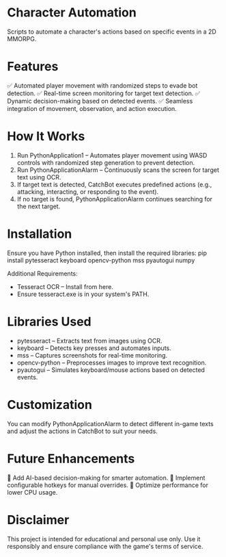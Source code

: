 # Character Automation
Scripts to automate a character's actions based on specific events in a 2D MMORPG.

# Features
✅ Automated player movement with randomized steps to evade bot detection.
✅ Real-time screen monitoring for target text detection.
✅ Dynamic decision-making based on detected events.
✅ Seamless integration of movement, observation, and action execution.

# How It Works
1. Run PythonApplication1 – Automates player movement using WASD controls with randomized step generation to prevent detection.
2. Run PythonApplicationAlarm – Continuously scans the screen for target text using OCR.
3. If target text is detected, CatchBot executes predefined actions (e.g., attacking, interacting, or responding to the event).
4. If no target is found, PythonApplicationAlarm continues searching for the next target.

# Installation
Ensure you have Python installed, then install the required libraries: pip install pytesseract keyboard opencv-python mss pyautogui numpy

Additional Requirements:
 - Tesseract OCR – Install from here.
 - Ensure tesseract.exe is in your system's PATH.

# Libraries Used
- pytesseract – Extracts text from images using OCR.
- keyboard – Detects key presses and automates inputs.
- mss – Captures screenshots for real-time monitoring.
- opencv-python – Preprocesses images to improve text recognition.
- pyautogui – Simulates keyboard/mouse actions based on detected events.

# Customization
You can modify PythonApplicationAlarm to detect different in-game texts and adjust the actions in CatchBot to suit your needs.

# Future Enhancements
🔹 Add AI-based decision-making for smarter automation.
🔹 Implement configurable hotkeys for manual overrides.
🔹 Optimize performance for lower CPU usage.

# Disclaimer
This project is intended for educational and personal use only. Use it responsibly and ensure compliance with the game's terms of service.
